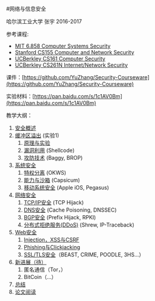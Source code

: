 #网络与信息安全

哈尔滨工业大学 张宇 2016-2017

参考课程: 

- [MIT 6.858 Computer Systems Security](http://ocw.mit.edu/courses/electrical-engineering-and-computer-science/6-858-computer-systems-security-fall-2014/index.htm) 
- [Stanford CS155 Computer and Network Security](https://crypto.stanford.edu/cs155/)
- [UCBerkley CS161 Computer Security](http://inst.eecs.berkeley.edu/~cs161/fa16/)
- [UCBerkley CS261N Internet/Network Security](http://www.icir.org/vern/cs261n/)

课件：[https://github.com/YuZhang/Security-Courseware](https://github.com/YuZhang/Security-Courseware)

实验材料：[https://pan.baidu.com/s/1c1AV0Bm](https://pan.baidu.com/s/1c1AV0Bm)

教学大纲：

1. [安全概述](introduction.md)
2. [缓冲区溢出](buffer-overflow) (实验1) 
	1. [原理与实验](buffer-overflow/buffer-overflow-1.md)
	2. [漏洞利用](buffer-overflow/buffer-overflow-2.md) (Shellcode)
	3. [攻防技术](buffer-overflow/buffer-overflow-3.md) (Baggy, BROP)
3. [系统安全](system-security)
	1. [特权分离](system-security/privilege-separation.md) (OKWS) 
	2. [能力与沙箱](system-security/capabilities-sandbox.md) (Capsicum)
	3. [移动系统安全](system-security/ios-security.md) (Apple iOS, Pegasus)
4. [网络安全](network-security)
 	1. [TCP/IP安全](network-security/tcp-ip-sec.md) (TCP Hijack)
	2. [DNS安全](network-security/dns-sec.pptx) (Cache Poisoning, DNSSEC)
	3. [BGP安全](network-security/bgp-sec.pptx) (Prefix Hijack, RPKI)
	4. [分布式拒绝服务(DDoS)](network-security/ddos.md) (Shrew, IP-Traceback)
5. [Web安全](web-security) 
	1. [Injection，XSS与CSRF](web-security/web-sec-1.md)
	2.  [Phishing与Clickjacking](web-security/web-sec-2.md)
	3.  [SSL/TLS安全](web-security/tls.md)（BEAST, CRIME, POODLE, 3HS...）
6. [新进展（待）]()
	1. 匿名通信（Tor，）
	2. BitCoin（...）
7. [总结](summary.md)
8. [论文阅读](reading.md)